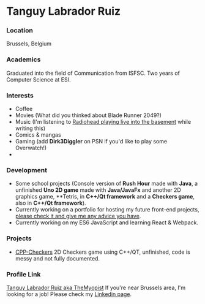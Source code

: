# Tanguy Labrador Ruiz

### Location

Brussels, Belgium

### Academics

Graduated into the field of Communication from ISFSC.
Two years of Computer Science at ESI.

### Interests

- Coffee
- Movies (What did you thinked about Blade Runner 2049?)
- Music (I'm listening to  [Radiohead playing live into the basement](https://www.youtube.com/watch?v=Xq_a8f24UJI) while writing this)
- Comics & mangas
- Gaming (add **Dirk3Diggler** on PSN if you'd like to play some Overwatch!)
- 
### Development

- Some school projects (Console version of **Rush Hour** made with **Java**, a unfinished **Uno 2D game** made with **Java/JavaFx** and another 2D graphics game, **Tetris, in **C++/Qt framework** and a **Checkers game**, also in **C++/Qt framework**).
- Currently working on a portfolio for hosting my future front-end projects, [please check it and give me any advice you have](https://codepen.io/tanguyLabradorRuiz/full/YryxaV/).
- Currently working on my ES6 JavaScript and learning React & Webpack.

### Projects

- [CPP-Checkers](https://github.com/TheMyopist/CPP-Checkers) 2D Checkers game using C++/QT, unfinished, code is messy and not fully documented.

### Profile Link

[Tanguy Labrador Ruiz aka TheMyopist](https://github.com/TheMyopist)
If you're near Brussels area, I'm looking for a job! Please check my [Linkedin page](https://www.linkedin.com/in/tanguy-labrador-ruiz-aa9757b7/).